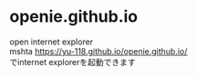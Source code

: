 # openie.github.io
open internet explorer<br>
mshta https://yu-118.github.io/openie.github.io/<br>
でinternet explorerを起動できます
